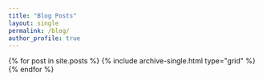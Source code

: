 ```yaml
---
title: "Blog Posts"
layout: single
permalink: /blog/
author_profile: true
---
```


<div class="grid__wrapper">
{% for post in site.posts %}
  {% include archive-single.html type="grid" %}
{% endfor %}
</div>
